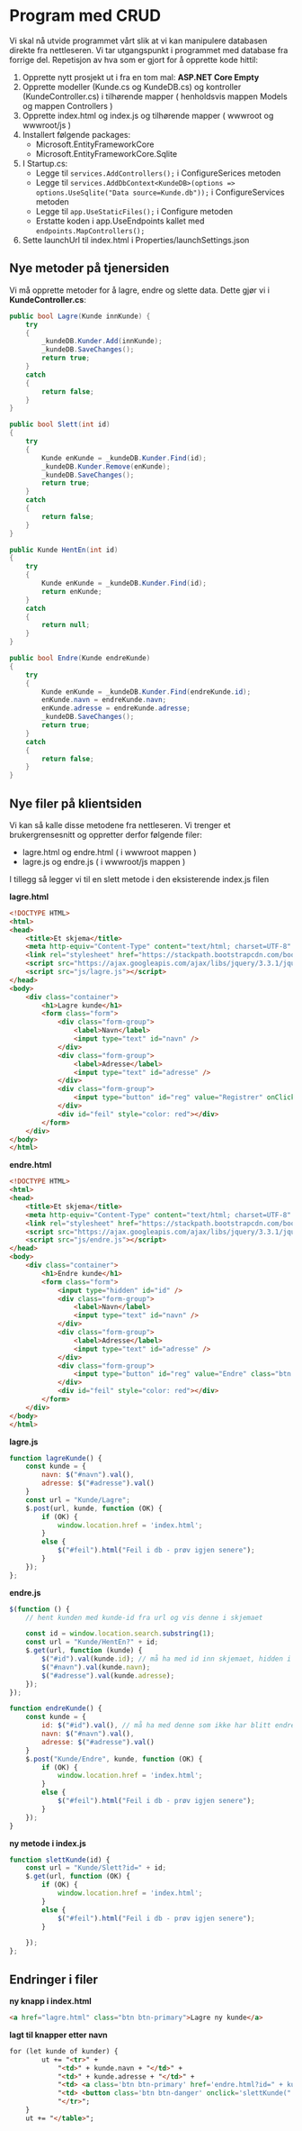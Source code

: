 # Program med CRUD

Vi skal nå utvide programmet vårt slik at vi kan manipulere databasen direkte fra nettleseren. Vi tar utgangspunkt i programmet med database fra forrige del. Repetisjon av hva som er gjort for å opprette kode hittil:

1. Opprette nytt prosjekt ut i fra en tom mal: **ASP.NET Core Empty**
2. Opprette modeller (Kunde.cs og KundeDB.cs) og kontroller (KundeController.cs) i tilhørende mapper ( henholdsvis mappen Models og mappen Controllers )
3. Opprette index.html og index.js og tilhørende mapper ( wwwroot og wwwroot/js )
4. Installert følgende packages:
    - Microsoft.EntityFrameworkCore 
    - Microsoft.EntityFrameworkCore.Sqlite
4. I Startup.cs:
    - Legge til `services.AddControllers();` i ConfigureSerices metoden
    - Legge til `services.AddDbContext<KundeDB>(options => options.UseSqlite("Data source=Kunde.db"));` i ConfigureServices metoden
    - Legge til `app.UseStaticFiles();` i Configure metoden
    - Erstatte koden i app.UseEndpoints kallet med `endpoints.MapControllers();`
5. Sette launchUrl til index.html i Properties/launchSettings.json

## Nye metoder på tjenersiden

Vi må opprette metoder for å lagre, endre og slette data. Dette gjør vi i **KundeController.cs**:

```cs
public bool Lagre(Kunde innKunde) {
    try
    {
        _kundeDB.Kunder.Add(innKunde);
        _kundeDB.SaveChanges();
        return true;
    }
    catch
    {
        return false;
    }
}

public bool Slett(int id)
{
    try
    {
        Kunde enKunde = _kundeDB.Kunder.Find(id);
        _kundeDB.Kunder.Remove(enKunde);
        _kundeDB.SaveChanges();
        return true;
    }
    catch
    {
        return false;
    }
}

public Kunde HentEn(int id)
{
    try
    {
        Kunde enKunde = _kundeDB.Kunder.Find(id);
        return enKunde;
    }
    catch
    {
        return null;
    }
}

public bool Endre(Kunde endreKunde)
{
    try
    {
        Kunde enKunde = _kundeDB.Kunder.Find(endreKunde.id);
        enKunde.navn = endreKunde.navn;
        enKunde.adresse = endreKunde.adresse;
        _kundeDB.SaveChanges();
        return true;
    }
    catch
    {
        return false;
    }
}
```


## Nye filer på klientsiden

Vi kan så kalle disse metodene fra nettleseren. Vi trenger et brukergrensesnitt og oppretter derfor følgende filer:

- lagre.html og endre.html ( i wwwroot mappen )
- lagre.js og endre.js ( i wwwroot/js mappen )

I tillegg så legger vi til en slett metode i den eksisterende index.js filen

**lagre.html**

```html
<!DOCTYPE HTML>
<html>
<head>
    <title>Et skjema</title>
    <meta http-equiv="Content-Type" content="text/html; charset=UTF-8" />
    <link rel="stylesheet" href="https://stackpath.bootstrapcdn.com/bootstrap/2.3.1/css/bootstrap.min.css">
    <script src="https://ajax.googleapis.com/ajax/libs/jquery/3.3.1/jquery.min.js"></script>
    <script src="js/lagre.js"></script>
</head>
<body>
    <div class="container">
        <h1>Lagre kunde</h1>
        <form class="form">
            <div class="form-group">
                <label>Navn</label>
                <input type="text" id="navn" />
            </div>
            <div class="form-group">
                <label>Adresse</label>
                <input type="text" id="adresse" />
            </div>
            <div class="form-group">
                <input type="button" id="reg" value="Registrer" onClick="lagreKunde()" class="btn btn-primary" />
            </div>
            <div id="feil" style="color: red"></div>
        </form>
    </div>
</body>
</html>
```

**endre.html**

```html
<!DOCTYPE HTML>
<html>
<head>
    <title>Et skjema</title>
    <meta http-equiv="Content-Type" content="text/html; charset=UTF-8" />
    <link rel="stylesheet" href="https://stackpath.bootstrapcdn.com/bootstrap/2.3.1/css/bootstrap.min.css">
    <script src="https://ajax.googleapis.com/ajax/libs/jquery/3.3.1/jquery.min.js"></script>
    <script src="js/endre.js"></script>
</head>
<body>
    <div class="container">
        <h1>Endre kunde</h1>
        <form class="form">
            <input type="hidden" id="id" />
            <div class="form-group">
                <label>Navn</label>
                <input type="text" id="navn" />
            </div>
            <div class="form-group">
                <label>Adresse</label>
                <input type="text" id="adresse" />
            </div>
            <div class="form-group">
                <input type="button" id="reg" value="Endre" class="btn btn-primary" onclick="endreKunde()" />
            </div>
            <div id="feil" style="color: red"></div>
        </form>
    </div>
</body>
</html>
```

**lagre.js**

```js
function lagreKunde() {
    const kunde = {
        navn: $("#navn").val(),
        adresse: $("#adresse").val()
    }
    const url = "Kunde/Lagre";
    $.post(url, kunde, function (OK) {
        if (OK) {
            window.location.href = 'index.html';
        }
        else {
            $("#feil").html("Feil i db - prøv igjen senere");
        }
    });
};
```

**endre.js**

```js
$(function () {
    // hent kunden med kunde-id fra url og vis denne i skjemaet

    const id = window.location.search.substring(1);
    const url = "Kunde/HentEn?" + id;
    $.get(url, function (kunde) {
        $("#id").val(kunde.id); // må ha med id inn skjemaet, hidden i html
        $("#navn").val(kunde.navn);
        $("#adresse").val(kunde.adresse);
    });
});

function endreKunde() {
    const kunde = {
        id: $("#id").val(), // må ha med denne som ikke har blitt endret for å vite hvilken kunde som skal endres
        navn: $("#navn").val(),
        adresse: $("#adresse").val()
    }
    $.post("Kunde/Endre", kunde, function (OK) {
        if (OK) {
            window.location.href = 'index.html';
        }
        else {
            $("#feil").html("Feil i db - prøv igjen senere");
        }
    });
}
```

**ny metode i index.js**

```js
function slettKunde(id) {
    const url = "Kunde/Slett?id=" + id;
    $.get(url, function (OK) {
        if (OK) {
            window.location.href = 'index.html';
        }
        else {
            $("#feil").html("Feil i db - prøv igjen senere");
        }

    });
};
```

## Endringer i filer

**ny knapp i index.html**

```html
<a href="lagre.html" class="btn btn-primary">Lagre ny kunde</a>
```

**lagt til knapper etter navn**

```html
for (let kunde of kunder) {
        ut += "<tr>" +
            "<td>" + kunde.navn + "</td>" +
            "<td>" + kunde.adresse + "</td>" +
            "<td> <a class='btn btn-primary' href='endre.html?id=" + kunde.id + "'>Endre</a></td>" +
            "<td> <button class='btn btn-danger' onclick='slettKunde(" + kunde.id + ")'>Slett</button></td>" +
            "</tr>";
    }
    ut += "</table>";
```